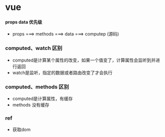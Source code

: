 # vue


#### props data 优先级
- props ===> methods ===> data ===> computep (源码)

### computed、watch 区别
- computed是计算某个属性的改变，如果一个值变了，计算属性会监听到并进行返回
- watch是监听，指定的数据或者路由改变了才会执行

### computed、methods 区别
- computed是计算属性，有缓存
- methods 没有缓存

### ref
- 获取dom
